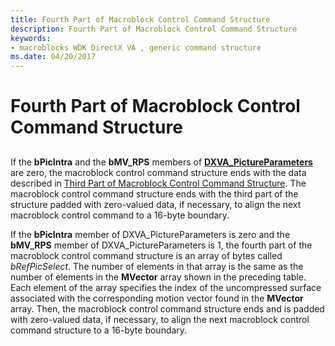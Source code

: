 ```yaml
---
title: Fourth Part of Macroblock Control Command Structure
description: Fourth Part of Macroblock Control Command Structure
keywords:
- macroblocks WDK DirectX VA , generic command structure
ms.date: 04/20/2017
---
```


# Fourth Part of Macroblock Control Command Structure


## <span id="ddk_fourth_part_of_macroblock_control_command_structure_gg"></span><span id="DDK_FOURTH_PART_OF_MACROBLOCK_CONTROL_COMMAND_STRUCTURE_GG"></span>


If the **bPicIntra** and the **bMV\_RPS** members of [**DXVA\_PictureParameters**](/windows-hardware/drivers/ddi/dxva/ns-dxva-_dxva_pictureparameters) are zero, the macroblock control command structure ends with the data described in [Third Part of Macroblock Control Command Structure](third-part-of-macroblock-control-command-structure.md). The macroblock control command structure ends with the third part of the structure padded with zero-valued data, if necessary, to align the next macroblock control command to a 16-byte boundary.

If the **bPicIntra** member of DXVA\_PictureParameters is zero and the **bMV\_RPS** member of DXVA\_PictureParameters is 1, the fourth part of the macroblock control command structure is an array of bytes called *bRefPicSelect*. The number of elements in that array is the same as the number of elements in the **MVector** array shown in the preceding table. Each element of the array specifies the index of the uncompressed surface associated with the corresponding motion vector found in the **MVector** array. Then, the macroblock control command structure ends and is padded with zero-valued data, if necessary, to align the next macroblock control command structure to a 16-byte boundary.

 

